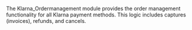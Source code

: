 The Klarna_Ordermanagement module provides the order management functionality for all Klarna payment methods. This logic includes captures (invoices), refunds, and cancels.
